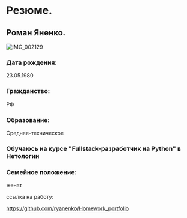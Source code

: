 # Резюме.
## Роман Яненко.                 
![IMG_002129](https://user-images.githubusercontent.com/110058412/191084681-99b5a392-6967-4280-8a72-14cfd6bdf85b.jpg)


### Дата рождения: 
23.05.1980 

### Гражданство: 
РФ

### Образование: 
Среднее-техническое

### Обучаюсь на курсе "Fullstack-разработчик на Python" в Нетологии

### Семейное положение: 
женат

ссылка на работу:

https://github.com/ryanenko/Homework_portfolio

